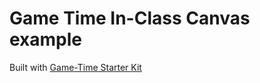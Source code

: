 # Game Time In-Class Canvas example
Built with [Game-Time Starter Kit](https://github.com/turingschool-examples/game-time-starter-kit-FEm1)
